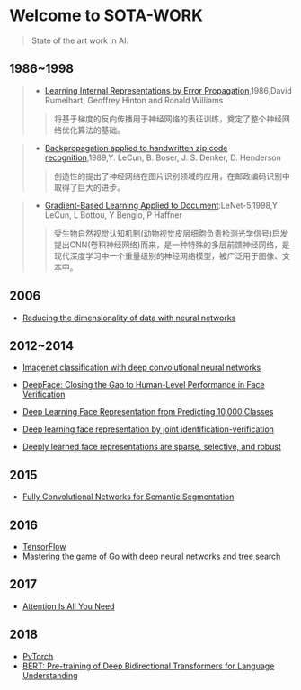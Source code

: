 # Welcome to SOTA-WORK

> State of the art work in AI.

## 1986~1998

> - [Learning Internal Representations by Error Propagation](https://apps.dtic.mil/dtic/tr/fulltext/u2/a164453.pdf),1986,David Rumelhart, Geoffrey Hinton and Ronald Williams
>> 将基于梯度的反向传播用于神经网络的表征训练，奠定了整个神经网络优化算法的基础。

> - [Backpropagation applied to handwritten zip code recognition](http://www.ics.uci.edu/~welling/teaching/273ASpring09/lecun-89e.pdf),1989,Y. LeCun, B. Boser, J. S. Denker, D. Henderson
>> 创造性的提出了神经网络在图片识别领域的应用，在邮政编码识别中取得了巨大的进步。

> - [Gradient-Based Learning Applied to Document](http://yann.lecun.com/exdb/publis/pdf/lecun-01a.pdf):LeNet-5,1998,Y LeCun, L Bottou, Y Bengio, P Haffner
>>受生物自然视觉认知机制(动物视觉皮层细胞负责检测光学信号)启发提出CNN(卷积神经网络)而来，是一种特殊的多层前馈神经网络，是现代深度学习中一个重量级别的神经网络模型，被广泛用于图像、文本中。

## 2006

- [Reducing the dimensionality of data with neural networks](https://pdfs.semanticscholar.org/7d76/b71b700846901ac4ac119403aa737a285e36.pdf)

## 2012~2014

- [Imagenet classification with deep convolutional neural networks](http://papers.nips.cc/paper/4824-imagenet-classification-with-deep-convolutional-neural-networks.pdf)

- [DeepFace: Closing the Gap to Human-Level Performance in Face Verification](https://www.cv-foundation.org/openaccess/content_cvpr_2014/papers/Taigman_DeepFace_Closing_the_2014_CVPR_paper.pdf)
- [Deep Learning Face Representation from Predicting 10,000 Classes](https://www.cv-foundation.org/openaccess/content_cvpr_2014/papers/Sun_Deep_Learning_Face_2014_CVPR_paper.pdf)
- [Deep learning face representation by joint identification-verification](https://papers.nips.cc/paper/5416-deep-learning-face-representation-by-joint-identification-verification.pdf)
- [Deeply learned face representations are sparse, selective, and robust](https://www.cv-foundation.org/openaccess/content_cvpr_2015/papers/Sun_Deeply_Learned_Face_2015_CVPR_paper.pdf)

## 2015

- [Fully Convolutional Networks for Semantic Segmentation](https://www.cv-foundation.org/openaccess/content_cvpr_2015/papers/Long_Fully_Convolutional_Networks_2015_CVPR_paper.pdf)

## 2016

- [TensorFlow](https://tensorflow.org)
- [Mastering the game of Go with deep neural networks and tree search](http://web.iitd.ac.in/~sumeet/Silver16.pdf)

## 2017

- [Attention Is All You Need](https://arxiv.org/abs/1706.03762)

## 2018

- [PyTorch](https://pytorch.org/)
- [BERT: Pre-training of Deep Bidirectional Transformers for Language Understanding](https://arxiv.org/abs/1810.04805)
